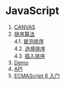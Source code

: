# JavaScript

1. [CANVAS](./canvas/Canvas.md#canvas)    
2. [排序算法](./sort.md#排序算法)    
 4.1. [冒泡排序](./sort.md#冒泡排序)    
 4.2. [选择排序](./sort.md#选择排序)    
 4.3. [插入排序](./sort.md#插入排序)    
3. [Demo](./Demo.md#Demo)    
4. [API](./api.md#api)    
5. [ECMAScript 6 入门](./ECMAScript6.md#ecmascript6入门)    
